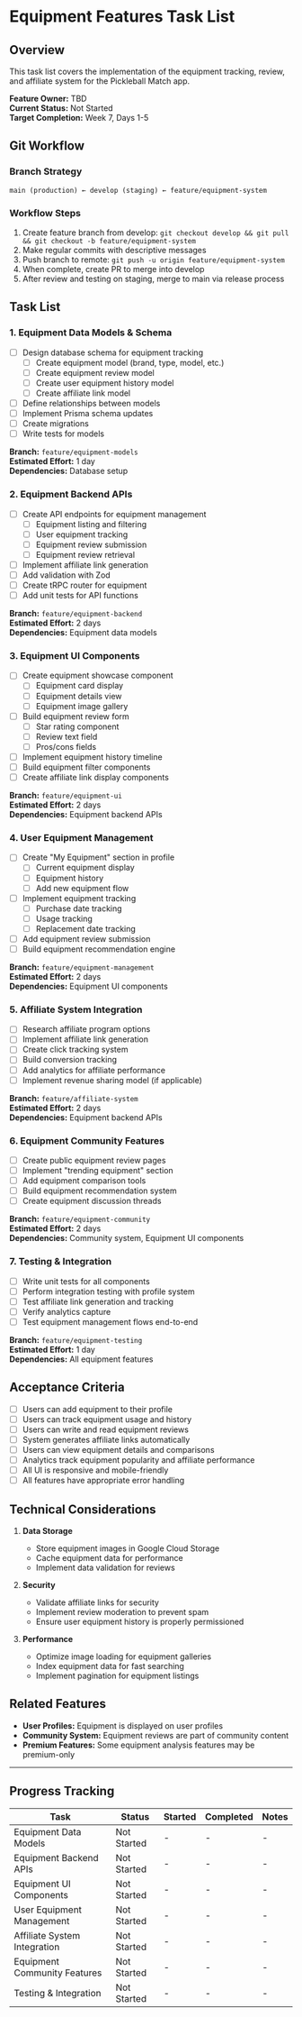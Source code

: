 # Equipment Features Task List

## Overview
This task list covers the implementation of the equipment tracking, review, and affiliate system for the Pickleball Match app.

**Feature Owner:** TBD  
**Current Status:** Not Started  
**Target Completion:** Week 7, Days 1-5  

## Git Workflow

### Branch Strategy
```
main (production) ← develop (staging) ← feature/equipment-system
```

### Workflow Steps
1. Create feature branch from develop: `git checkout develop && git pull && git checkout -b feature/equipment-system`
2. Make regular commits with descriptive messages
3. Push branch to remote: `git push -u origin feature/equipment-system`
4. When complete, create PR to merge into develop
5. After review and testing on staging, merge to main via release process

## Task List

### 1. Equipment Data Models & Schema
- [ ] Design database schema for equipment tracking
  - [ ] Create equipment model (brand, type, model, etc.)
  - [ ] Create equipment review model
  - [ ] Create user equipment history model
  - [ ] Create affiliate link model
- [ ] Define relationships between models
- [ ] Implement Prisma schema updates
- [ ] Create migrations
- [ ] Write tests for models

**Branch:** `feature/equipment-models`  
**Estimated Effort:** 1 day  
**Dependencies:** Database setup  

### 2. Equipment Backend APIs
- [ ] Create API endpoints for equipment management
  - [ ] Equipment listing and filtering
  - [ ] User equipment tracking
  - [ ] Equipment review submission
  - [ ] Equipment review retrieval
- [ ] Implement affiliate link generation
- [ ] Add validation with Zod
- [ ] Create tRPC router for equipment
- [ ] Add unit tests for API functions

**Branch:** `feature/equipment-backend`  
**Estimated Effort:** 2 days  
**Dependencies:** Equipment data models  

### 3. Equipment UI Components
- [ ] Create equipment showcase component
  - [ ] Equipment card display
  - [ ] Equipment details view
  - [ ] Equipment image gallery
- [ ] Build equipment review form
  - [ ] Star rating component
  - [ ] Review text field
  - [ ] Pros/cons fields
- [ ] Implement equipment history timeline
- [ ] Build equipment filter components
- [ ] Create affiliate link display components

**Branch:** `feature/equipment-ui`  
**Estimated Effort:** 2 days  
**Dependencies:** Equipment backend APIs  

### 4. User Equipment Management
- [ ] Create "My Equipment" section in profile
  - [ ] Current equipment display
  - [ ] Equipment history
  - [ ] Add new equipment flow
- [ ] Implement equipment tracking
  - [ ] Purchase date tracking
  - [ ] Usage tracking
  - [ ] Replacement date tracking
- [ ] Add equipment review submission
- [ ] Build equipment recommendation engine

**Branch:** `feature/equipment-management`  
**Estimated Effort:** 2 days  
**Dependencies:** Equipment UI components  

### 5. Affiliate System Integration
- [ ] Research affiliate program options
- [ ] Implement affiliate link generation
- [ ] Create click tracking system
- [ ] Build conversion tracking
- [ ] Add analytics for affiliate performance
- [ ] Implement revenue sharing model (if applicable)

**Branch:** `feature/affiliate-system`  
**Estimated Effort:** 2 days  
**Dependencies:** Equipment backend APIs  

### 6. Equipment Community Features
- [ ] Create public equipment review pages
- [ ] Implement "trending equipment" section
- [ ] Add equipment comparison tools
- [ ] Build equipment recommendation system
- [ ] Create equipment discussion threads

**Branch:** `feature/equipment-community`  
**Estimated Effort:** 2 days  
**Dependencies:** Community system, Equipment UI components  

### 7. Testing & Integration
- [ ] Write unit tests for all components
- [ ] Perform integration testing with profile system
- [ ] Test affiliate link generation and tracking
- [ ] Verify analytics capture
- [ ] Test equipment management flows end-to-end

**Branch:** `feature/equipment-testing`  
**Estimated Effort:** 1 day  
**Dependencies:** All equipment features  

## Acceptance Criteria

- [ ] Users can add equipment to their profile
- [ ] Users can track equipment usage and history
- [ ] Users can write and read equipment reviews
- [ ] System generates affiliate links automatically
- [ ] Users can view equipment details and comparisons
- [ ] Analytics track equipment popularity and affiliate performance
- [ ] All UI is responsive and mobile-friendly
- [ ] All features have appropriate error handling

## Technical Considerations

1. **Data Storage**
   - Store equipment images in Google Cloud Storage
   - Cache equipment data for performance
   - Implement data validation for reviews

2. **Security**
   - Validate affiliate links for security
   - Implement review moderation to prevent spam
   - Ensure user equipment history is properly permissioned

3. **Performance**
   - Optimize image loading for equipment galleries
   - Index equipment data for fast searching
   - Implement pagination for equipment listings

## Related Features

- **User Profiles:** Equipment is displayed on user profiles
- **Community System:** Equipment reviews are part of community content
- **Premium Features:** Some equipment analysis features may be premium-only

---

## Progress Tracking

| Task | Status | Started | Completed | Notes |
|------|--------|---------|-----------|-------|
| Equipment Data Models | Not Started | - | - | - |
| Equipment Backend APIs | Not Started | - | - | - |
| Equipment UI Components | Not Started | - | - | - |
| User Equipment Management | Not Started | - | - | - |
| Affiliate System Integration | Not Started | - | - | - |
| Equipment Community Features | Not Started | - | - | - |
| Testing & Integration | Not Started | - | - | - |
